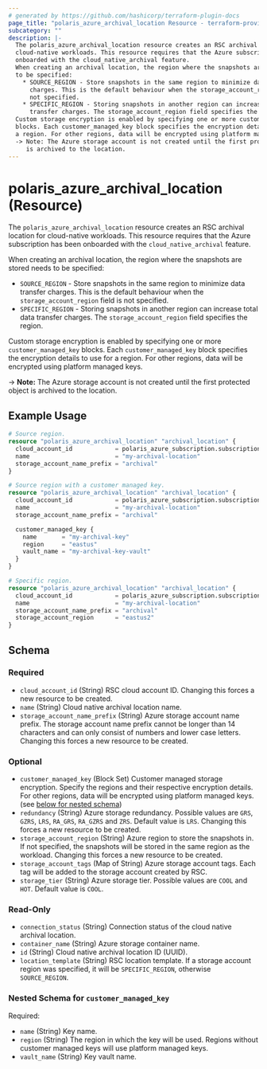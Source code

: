 ```yaml
---
# generated by https://github.com/hashicorp/terraform-plugin-docs
page_title: "polaris_azure_archival_location Resource - terraform-provider-polaris"
subcategory: ""
description: |-
  The polaris_azure_archival_location resource creates an RSC archival location for
  cloud-native workloads. This resource requires that the Azure subscription has been
  onboarded with the cloud_native_archival feature.
  When creating an archival location, the region where the snapshots are stored needs
  to be specified:
    * SOURCE_REGION - Store snapshots in the same region to minimize data transfer
      charges. This is the default behaviour when the storage_account_region field is
      not specified.
    * SPECIFIC_REGION - Storing snapshots in another region can increase total data
      transfer charges. The storage_account_region field specifies the region.
  Custom storage encryption is enabled by specifying one or more customer_managed_key
  blocks. Each customer_managed_key block specifies the encryption details to use for
  a region. For other regions, data will be encrypted using platform managed keys.
  -> Note: The Azure storage account is not created until the first protected object
     is archived to the location.
---
```


# polaris_azure_archival_location (Resource)

The `polaris_azure_archival_location` resource creates an RSC archival location for
cloud-native workloads. This resource requires that the Azure subscription has been
onboarded with the `cloud_native_archival` feature.

When creating an archival location, the region where the snapshots are stored needs
to be specified:
  * `SOURCE_REGION` - Store snapshots in the same region to minimize data transfer
    charges. This is the default behaviour when the `storage_account_region` field is
    not specified.
  * `SPECIFIC_REGION` - Storing snapshots in another region can increase total data
    transfer charges. The `storage_account_region` field specifies the region.

Custom storage encryption is enabled by specifying one or more `customer_managed_key`
blocks. Each `customer_managed_key` block specifies the encryption details to use for
a region. For other regions, data will be encrypted using platform managed keys.

-> **Note:** The Azure storage account is not created until the first protected object
   is archived to the location.

## Example Usage

```terraform
# Source region.
resource "polaris_azure_archival_location" "archival_location" {
  cloud_account_id            = polaris_azure_subscription.subscription.id
  name                        = "my-archival-location"
  storage_account_name_prefix = "archival"
}

# Source region with a customer managed key.
resource "polaris_azure_archival_location" "archival_location" {
  cloud_account_id            = polaris_azure_subscription.subscription.id
  name                        = "my-archival-location"
  storage_account_name_prefix = "archival"

  customer_managed_key {
    name       = "my-archival-key"
    region     = "eastus"
    vault_name = "my-archival-key-vault"
  }
}

# Specific region.
resource "polaris_azure_archival_location" "archival_location" {
  cloud_account_id            = polaris_azure_subscription.subscription.id
  name                        = "my-archival-location"
  storage_account_name_prefix = "archival"
  storage_account_region      = "eastus2"
}
```

<!-- schema generated by tfplugindocs -->
## Schema

### Required

- `cloud_account_id` (String) RSC cloud account ID. Changing this forces a new resource to be created.
- `name` (String) Cloud native archival location name.
- `storage_account_name_prefix` (String) Azure storage account name prefix. The storage account name prefix cannot be longer than 14 characters and can only consist of numbers and lower case letters. Changing this forces a new resource to be created.

### Optional

- `customer_managed_key` (Block Set) Customer managed storage encryption. Specify the regions and their respective encryption details. For other regions, data will be encrypted using platform managed keys. (see [below for nested schema](#nestedblock--customer_managed_key))
- `redundancy` (String) Azure storage redundancy. Possible values are `GRS`, `GZRS`, `LRS`, `RA_GRS`, `RA_GZRS` and `ZRS`. Default value is `LRS`. Changing this forces a new resource to be created.
- `storage_account_region` (String) Azure region to store the snapshots in. If not specified, the snapshots will be stored in the same region as the workload. Changing this forces a new resource to be created.
- `storage_account_tags` (Map of String) Azure storage account tags. Each tag will be added to the storage account created by RSC.
- `storage_tier` (String) Azure storage tier. Possible values are `COOL` and `HOT`. Default value is `COOL`.

### Read-Only

- `connection_status` (String) Connection status of the cloud native archival location.
- `container_name` (String) Azure storage container name.
- `id` (String) Cloud native archival location ID (UUID).
- `location_template` (String) RSC location template. If a storage account region was specified, it will be `SPECIFIC_REGION`, otherwise `SOURCE_REGION`.

<a id="nestedblock--customer_managed_key"></a>
### Nested Schema for `customer_managed_key`

Required:

- `name` (String) Key name.
- `region` (String) The region in which the key will be used. Regions without customer managed keys will use platform managed keys.
- `vault_name` (String) Key vault name.
